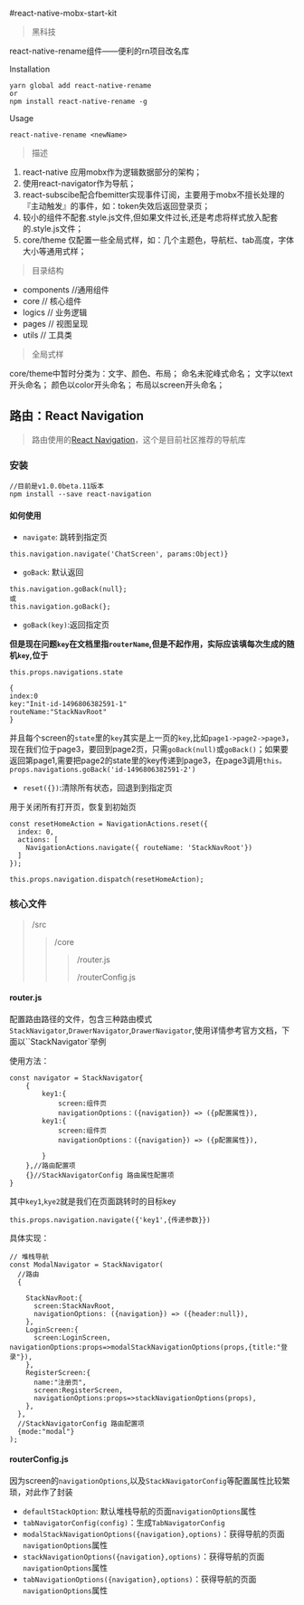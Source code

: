 #react-native-mobx-start-kit

> 黑科技

react-native-rename组件——便利的rn项目改名库

Installation

```
yarn global add react-native-rename
or
npm install react-native-rename -g
```

Usage

```
react-native-rename <newName>
```

> 描述

1. react-native 应用mobx作为逻辑数据部分的架构；
2. 使用react-navigator作为导航；
3. react-subscibe配合fbemitter实现事件订阅，主要用于mobx不擅长处理的『主动触发』的事件，如：token失效后返回登录页；
4. 较小的组件不配套.style.js文件,但如果文件过长,还是考虑将样式放入配套的.style.js文件；
5. core/theme 仅配置一些全局式样，如：几个主题色，导航栏、tab高度，字体大小等通用式样；

> 目录结构

+ components //通用组件
+ core // 核心组件
+ logics // 业务逻辑
+ pages // 视图呈现
+ utils // 工具类

> 全局式样

core/theme中暂时分类为：文字、颜色、布局；
命名未驼峰式命名；
文字以text开头命名；
颜色以color开头命名；
布局以screen开头命名；


## 路由：React Navigation
>路由使用的[React Navigation](https://reactnavigation.org/docs/intro/)，这个是目前社区推荐的导航库

### 安装

```
//目前是v1.0.0beta.11版本
npm install --save react-navigation
```

#### 如何使用

* `navigate`: 跳转到指定页

```
this.navigation.navigate('ChatScreen', params:Object)}
```

* `goBack`: 默认返回

```
this.navigation.goBack(null};
或
this.navigation.goBack(};
```

* `goBack(key)`:返回指定页

**但是现在问题`key`在文档里指`routerName`,但是不起作用，实际应该填每次生成的随机`key`,位于**

`this.props.navigations.state`

```
{
index:0
key:"Init-id-1496806382591-1"
routeName:"StackNavRoot"
}
```

并且每个screen的`state`里的`key`其实是上一页的`key`,比如`page1->page2->page3`，现在我们位于page3，要回到page2页，只需`goBack(null)`或`goBack()`；如果要返回第page1,需要把page2的state里的key传递到page3，在page3调用`this。props.navigations.goBack('id-1496806382591-2')`

* `reset({})`:清除所有状态，回退到到指定页

用于关闭所有打开页，恢复到初始页

```
const resetHomeAction = NavigationActions.reset({
  index: 0,
  actions: [
    NavigationActions.navigate({ routeName: 'StackNavRoot'})
  ]
});

this.props.navigation.dispatch(resetHomeAction);

```




### 核心文件
>/src
>>/core
>>>/router.js
>>>
>>>/routerConfig.js




#### router.js
配置路由路径的文件，包含三种路由模式`StackNavigator`,`DrawerNavigator`,`DrawerNavigator`,使用详情参考官方文档，下面以``StackNavigator`举例

使用方法：

```
const navigator = StackNavigator{
	{
		key1:{
			screen:组件页
			navigationOptions：({navigation}) => ({p配置属性}),
		key1:{
			screen:组件页
			navigationOptions：({navigation}) => ({p配置属性}),

		}	
	},//路由配置项
	{}//StackNavigatorConfig 路由属性配置项
}

```
其中`key1`,`kye2`就是我们在页面跳转时的目标key

```
this.props.navigation.navigate({'key1',{传递参数}})

```

具体实现：

```
// 堆栈导航
const ModalNavigator = StackNavigator(
  //路由
  {
  	
    StackNavRoot:{
      screen:StackNavRoot,
      navigationOptions: ({navigation}) => ({header:null}),
    },
    LoginScreen:{
      screen:LoginScreen,
navigationOptions:props=>modalStackNavigationOptions(props,{title:"登录"}),
    },
    RegisterScreen:{
      name:"注册页",
      screen:RegisterScreen,
      navigationOptions:props=>stackNavigationOptions(props),
    },
  },
  //StackNavigatorConfig 路由配置项
  {mode:"modal"}
);
```

#### routerConfig.js

因为screen的`navigationOptions`,以及`StackNavigatorConfig`等配置属性比较繁琐，对此作了封装

* `defaultStackOption`:  默认堆栈导航的页面`navigationOptions`属性
* `tabNavigatorConfig(config)`：生成`TabNavigatorConfig`
* `modalStackNavigationOptions({navigation},options)`：获得导航的页面`navigationOptions`属性
* `stackNavigationOptions({navigation},options)`：获得导航的页面`navigationOptions`属性
* `tabNavigationOptions({navigation},options)`：获得导航的页面`navigationOptions`属性




